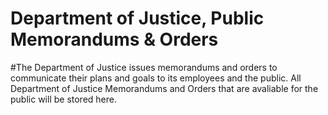# Department of Justice, Public Memorandums & Orders

#The Department of Justice issues memorandums and orders to communicate their plans and goals to its employees and the public. All Department of Justice Memorandums and Orders that are avaliable for the public will be stored here.


